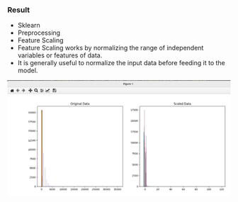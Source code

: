 ### Result
* Sklearn
* Preprocessing 
* Feature Scaling
* Feature Scaling works by normalizing the range of independent variables or features of data.
* It is generally useful to normalize the input data before feeding it to the model.

<img src='result.png' />